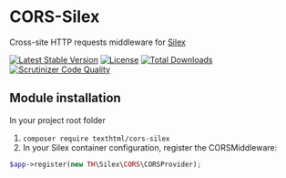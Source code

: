 # CORS-Silex

 Cross-site HTTP requests middleware for [Silex](http://silex.sensiolabs.org/)

[![Latest Stable Version](https://poser.pugx.org/texthtml/cors-silex/v/stable.svg)](https://packagist.org/packages/texthtml/cors-silex)
[![License](https://poser.pugx.org/texthtml/cors-silex/license.svg)](https://packagist.org/packages/texthtml/cors-silex)
[![Total Downloads](https://poser.pugx.org/texthtml/cors-silex/downloads.svg)](https://packagist.org/packages/texthtml/cors-silex)
[![Scrutinizer Code Quality](https://scrutinizer-ci.com/g/texthtml/cors-silex/badges/quality-score.png?b=master)](https://scrutinizer-ci.com/g/texthtml/cors-silex/?branch=master)

## Module installation

In your project root folder

1. `composer require texthtml/cors-silex`
2. In your Silex container configuration, register the CORSMiddleware:

```php
$app->register(new TH\Silex\CORS\CORSProvider);
```
